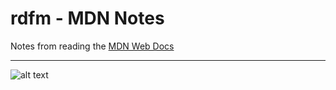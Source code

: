 # rdfm - MDN Notes

Notes from reading the [MDN Web Docs](https://developer.mozilla.org/en-US/)

----

![alt text](https://mdn.mozillademos.org/files/15715/240x480-2v2.png "By Developers for Developers")